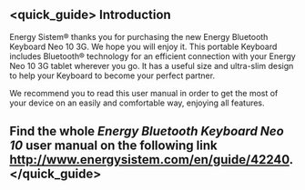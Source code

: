 ## <quick_guide> Introduction

Energy Sistem® thanks you for purchasing the new Energy Bluetooth Keyboard Neo 10 3G. We hope you will enjoy it. This portable Keyboard includes Bluetooth® technology for an efficient connection with your Energy Neo 10 3G tablet wherever you go. It has a useful size and ultra-slim design to help your Keyboard to become your perfect partner.

We recommend you to read this user manual in order to get the most of your device on an easily and comfortable way, enjoying all features.


## <unique> Find the whole *Energy Bluetooth Keyboard Neo 10* user manual on the following link   http://www.energysistem.com/en/guide/42240. </unique> </quick_guide>
